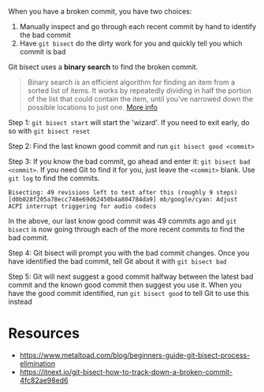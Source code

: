 When you have a broken commit, you have two choices:
1. Manually inspect and go through each recent commit by hand to identify the bad commit
2. Have `git bisect` do the dirty work for you and quickly tell you which commit is bad

Git bisect uses a **binary search** to find the broken commit. 
> Binary search is an efficient algorithm for finding an item from a sorted list of items. 
> It works by repeatedly dividing in half the portion of the list that could contain the 
> item, until you’ve narrowed down the possible locations to just one.
> [More info](https://www.khanacademy.org/computing/computer-science/algorithms/binary-search/a/binary-search)

Step 1: `git bisect start` will start the 'wizard'. If you need to exit early, do so with `git bisect reset`

Step 2: Find the last known good commit and run `git bisect good <commit>`

Step 3: If you know the bad commit, go ahead and enter it: 
`git bisect bad <commit>`. If you need Git to find it for you,
 just leave the `<commit>` blank. Use `git log` to find the
commits. 

```shell
Bisecting: 49 revisions left to test after this (roughly 9 steps)
[d0b028f205a78ecc748e69d62450b4a804784da9] mb/google/cyan: Adjust 
ACPI interrupt triggering for audio codecs
```
In the above, our last know good commit was 49 commits ago and `git bisect` 
is now going through each of the more recent commits
to find the bad commit. 

Step 4: Git bisect will prompt you with the bad commit changes. 
Once you have identified the bad commit, tell Git about it 
with `git bisect bad`  

Step 5: Git will next suggest a good commit halfway between 
the latest bad commit and the 
known good commit then suggest you use it. When
you have the good commit identified, run 
`git bisect good` to tell Git to use this instead 


# Resources
* https://www.metaltoad.com/blog/beginners-guide-git-bisect-process-elimination
* https://itnext.io/git-bisect-how-to-track-down-a-broken-commit-4fc82ae98ed6
